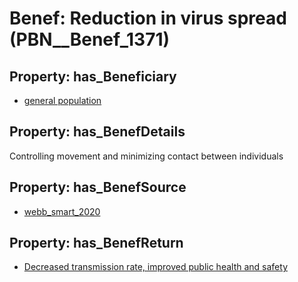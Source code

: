 # Benef: __Reduction in virus spread__ (PBN__Benef_1371)

## Property: has_Beneficiary

* [general population](../Stakeholder/PBN__Stakeholder_9)

## Property: has_BenefDetails

Controlling movement and minimizing contact between individuals

## Property: has_BenefSource

* [webb_smart_2020](../Article/PBN__Article_294)

## Property: has_BenefReturn

* [Decreased transmission rate, improved public health and safety](../BenefReturn/PBN__BenefReturn_1558)

